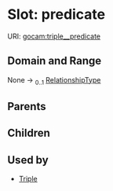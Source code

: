 
# Slot: predicate




URI: [gocam:triple__predicate](http://w3id.org/ontogpt/gocam/triple__predicate)


## Domain and Range

None &#8594;  <sub>0..1</sub> [RelationshipType](RelationshipType.md)

## Parents


## Children


## Used by

 * [Triple](Triple.md)
